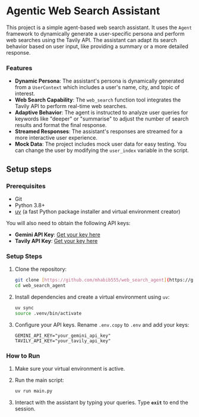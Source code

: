 # Agentic Web Search Assistant

This project is a simple agent-based web search assistant. It uses the `Agent` framework to dynamically generate a user-specific persona and perform web searches using the Tavily API. The assistant can adapt its search behavior based on user input, like providing a summary or a more detailed response.

### Features

  - **Dynamic Persona**: The assistant's persona is dynamically generated from a `UserContext` which includes a user's name, city, and topic of interest.
  - **Web Search Capability**: The `web_search` function tool integrates the Tavily API to perform real-time web searches.
  - **Adaptive Behavior**: The agent is instructed to analyze user queries for keywords like "deeper" or "summarise" to adjust the number of search results and format the final response.
  - **Streamed Responses**: The assistant's responses are streamed for a more interactive user experience.
  - **Mock Data**: The project includes mock user data for easy testing. You can change the user by modifying the `user_index` variable in the script.


## Setup steps

### Prerequisites

- Git
- Python 3.8+
- [uv](https://github.com/astral-sh/uv) (a fast Python package installer and virtual environment creator)

You will also need to obtain the following API keys:
- **Gemini API Key**: [Get your key here](https://aistudio.google.com/app/apikey)
- **Tavily API Key**: [Get your key here](https://tavily.com/)



### Setup Steps

1.  Clone the repository:
    ```bash
    git clone [https://github.com/mhabib555/web_search_agent](https://github.com/mhabib555/web_search_agent)
    cd web_search_agent
    ```

2. Install dependencies and create a virtual environment using `uv`:
    ```bash
    uv sync
    source .venv/bin/activate
    ```

3.  Configure your API keys. Rename `.env.copy` to `.env` and add your keys:
    ```env
    GEMINI_API_KEY="your_gemini_api_key"
    TAVILY_API_KEY="your_tavily_api_key"
    ```

### How to Run

1.  Make sure your virtual environment is active.
2.  Run the main script:
    ```bash
    uv run main.py
    ```

3.  Interact with the assistant by typing your queries. Type **`exit`** to end the session.
